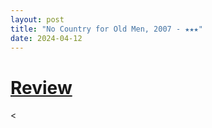 ```yaml
---
layout: post
title: "No Country for Old Men, 2007 - ★★★"
date: 2024-04-12
---
```


# [Review](https://letterboxd.com/pavlesap/film/no-country-for-old-men/)

<
